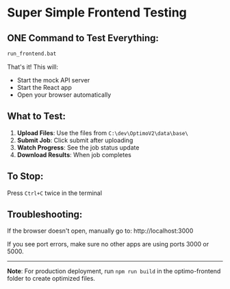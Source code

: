 # Super Simple Frontend Testing

## ONE Command to Test Everything:

```cmd
run_frontend.bat
```

That's it! This will:
- Start the mock API server
- Start the React app
- Open your browser automatically

## What to Test:

1. **Upload Files**: Use the files from `C:\dev\OptimoV2\data\base\`
2. **Submit Job**: Click submit after uploading
3. **Watch Progress**: See the job status update
4. **Download Results**: When job completes

## To Stop:
Press `Ctrl+C` twice in the terminal

## Troubleshooting:

If the browser doesn't open, manually go to: http://localhost:3000

If you see port errors, make sure no other apps are using ports 3000 or 5000.

---

**Note**: For production deployment, run `npm run build` in the optimo-frontend folder to create optimized files.